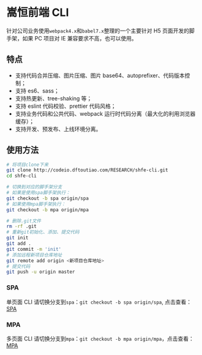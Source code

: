 # 嵩恒前端 CLI

针对公司业务使用`webpack4.x`和`babel7.x`整理的一个主要针对 H5 页面开发的脚手架，如果 PC 项目对 IE 兼容要求不高，也可以使用。

## 特点

- 支持代码合并压缩、图片压缩、图片 base64、autoprefixer、代码版本控制；
- 支持 es6、sass；
- 支持热更新、tree-shaking 等；
- 支持 eslint 代码校验、prettier 代码风格；
- 支持业务代码和公共代码、webpack 运行时代码分离（最大化的利用浏览器缓存）；
- 支持开发、预发布、上线环境分离。

## 使用方法

```bash
# 将项目clone下来
git clone http://codeio.dftoutiao.com/RESEARCH/shfe-cli.git
cd shfe-cli

# 切换到对应的脚手架分支
# 如果是使用spa脚手架执行：
git checkout -b spa origin/spa
# 如果使用mpa脚手架执行：
git checkout -b mpa origin/mpa

# 删除.git文件
rm -rf .git
# 重新git初始化、添加、提交代码
git init
git add .
git commit -m 'init'
# 添加远程新项目仓库地址
git remote add origin <新项目仓库地址>
# 提交代码
git push -u origin master
```

### SPA

单页面 CLI 请切换分支到`spa`：`git checkout -b spa origin/spa`, 点击查看：[SPA](http://codeio.dftoutiao.com/RESEARCH/shfe-cli/src/spa)

### MPA

多页面 CLI 请切换分支到`mpa`：`git checkout -b mpa origin/mpa`，点击查看：[MPA](http://codeio.dftoutiao.com/RESEARCH/shfe-cli/src/mpa)

